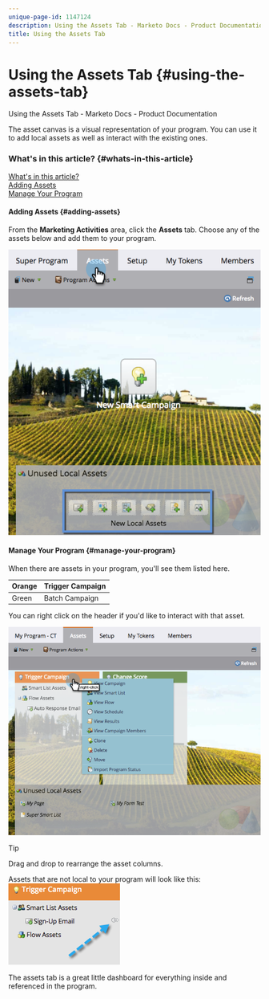 ```yaml
---
unique-page-id: 1147124
description: Using the Assets Tab - Marketo Docs - Product Documentation
title: Using the Assets Tab
---
```


# Using the Assets Tab {#using-the-assets-tab}

Using the Assets Tab - Marketo Docs - Product Documentation

The asset canvas is a visual representation of your program. You can use it to add local assets as well as interact with the existing ones.

####

### What's in this article? {#whats-in-this-article}

[What's in this article?](#)  
[Adding Assets](#adding-assets)  
[Manage Your Program](#manage-your-program)

#### Adding Assets  {#adding-assets}

From the **Marketing Activities** area, click the **Assets** tab. Choose any of the assets below and add them to your program.

![](assets/programassets.png)

#### Manage Your Program  {#manage-your-program}

When there are assets in your program, you'll see them listed here. 

| Orange |Trigger Campaign |
|---|---|
| Green |Batch Campaign |

You can right click on the header if you'd like to interact with that asset.

![](assets/assetsprefilled.png)

>[!TIP]
>
>Drag and drop to rearrange the asset columns.

Assets that are not local to your program will look like this:  ![](assets/image2014-9-18-16-3a30-3a33.png)

The assets tab is a great little dashboard for everything inside and referenced in the program.
